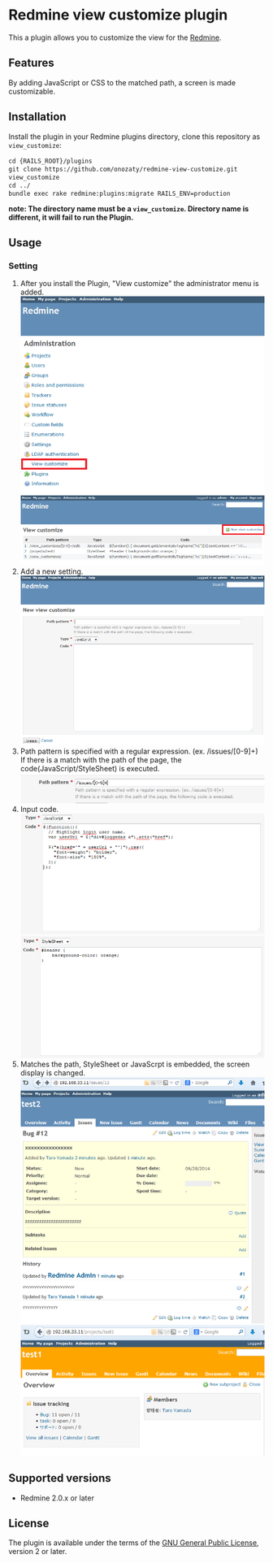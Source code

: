Redmine view customize plugin
===========================

This a plugin allows you to customize the view for the [Redmine](http://www.redmine.org).

Features
------------

By adding JavaScript or CSS to the matched path, a screen is made customizable. 


Installation
------------

Install the plugin in your Redmine plugins directory, clone this repository as `view_customize`:

    cd {RAILS_ROOT}/plugins
    git clone https://github.com/onozaty/redmine-view-customize.git view_customize
    cd ../
    bundle exec rake redmine:plugins:migrate RAILS_ENV=production

**note: The directory name must be a `view_customize`. Directory name is different, it will fail to run the Plugin.**

Usage
------------

### Setting

1. After you install the Plugin, "View customize" the administrator menu is added.
![Screenshot of admin menu](screenshots/admin.png)
![Screenshot of list](screenshots/list_new.png)
2. Add a new setting.
![Screenshot of new](screenshots/new.png)
3. Path pattern is specified with a regular expression. (ex. /issues/[0-9]+)
If there is a match with the path of the page, the code(JavaScript/StyleSheet) is executed.
![Screenshot of new path pattern](screenshots/new_pathpattern.png)
4. Input code.
![Screenshot of new JavaScript](screenshots/new_javascript.png)
![Screenshot of new StyleSheet](screenshots/new_stylesheet.png)
5. Matches the path, StyleSheet or JavaScrpt is embedded, the screen display is changed.
![Screenshot of view JavaScript](screenshots/view_javascript.png)
![Screenshot of view StyleSheet](screenshots/view_stylesheet.png)

Supported versions
------------------

* Redmine 2.0.x or later

License
-------

The plugin is available under the terms of the [GNU General Public License](http://www.gnu.org/licenses/gpl-2.0.html), version 2 or later.
